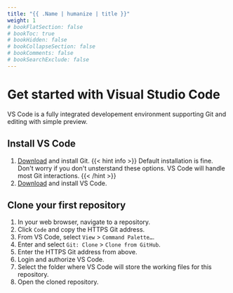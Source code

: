 ```yaml
---
title: "{{ .Name | humanize | title }}"
weight: 1
# bookFlatSection: false
# bookToc: true
# bookHidden: false
# bookCollapseSection: false
# bookComments: false
# bookSearchExclude: false
---
```


# Get started with Visual Studio Code

VS Code is a fully integrated developement environment supporting Git and editing with simple preview.

## Install VS Code

1. [Download](https://git-scm.com/downloads) and install Git.
{{< hint info >}}
Default installation is fine. Don't worry if you don't unsterstand these options. VS Code will handle most Git interactions.
{{< /hint >}}
2. [Download](https://code.visualstudio.com/Download) and install VS Code.

## Clone your first repository

1. In your web browser, navigate to a repository.
2. Click `Code` and copy the HTTPS Git address.
3. From VS Code, select `View` > `Command Palette…`.
4. Enter and select `Git: Clone` > `Clone from GitHub`.
5. Enter the HTTPS Git address from above.
6. Login and authorize VS Code.
7. Select the folder where VS Code will store the working files for this repository.
8. Open the cloned repository.
